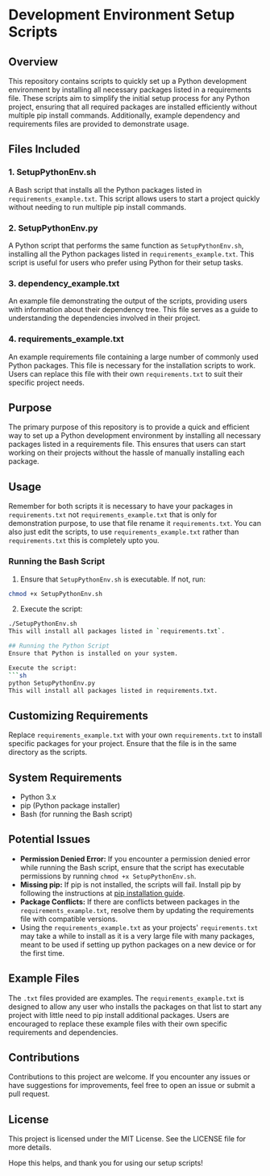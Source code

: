 # Development Environment Setup Scripts

## Overview

This repository contains scripts to quickly set up a Python development environment by installing all necessary packages listed in a requirements file. These scripts aim to simplify the initial setup process for any Python project, ensuring that all required packages are installed efficiently without multiple pip install commands. Additionally, example dependency and requirements files are provided to demonstrate usage.

## Files Included

### 1. SetupPythonEnv.sh

A Bash script that installs all the Python packages listed in `requirements_example.txt`. This script allows users to start a project quickly without needing to run multiple pip install commands.

### 2. SetupPythonEnv.py

A Python script that performs the same function as `SetupPythonEnv.sh`, installing all the Python packages listed in `requirements_example.txt`. This script is useful for users who prefer using Python for their setup tasks.

### 3. dependency_example.txt

An example file demonstrating the output of the scripts, providing users with information about their dependency tree. This file serves as a guide to understanding the dependencies involved in their project.

### 4. requirements_example.txt

An example requirements file containing a large number of commonly used Python packages. This file is necessary for the installation scripts to work. Users can replace this file with their own `requirements.txt` to suit their specific project needs.

## Purpose

The primary purpose of this repository is to provide a quick and efficient way to set up a Python development environment by installing all necessary packages listed in a requirements file. This ensures that users can start working on their projects without the hassle of manually installing each package.

## Usage

Remember for both scripts it is necessary to have your packages in `requirements.txt` not `requirements_example.txt` that is only for demonstration purpose, to use that file rename it `requirements.txt`. You can also just edit the scripts, to use `requirements_example.txt` rather than `requirements.txt` this is completely upto you. 

### Running the Bash Script

1. Ensure that `SetupPythonEnv.sh` is executable. If not, run:

```sh {"id":"01J3SWMN466X75EKY7NYHX6GC4"}
chmod +x SetupPythonEnv.sh
```

2. Execute the script:

```sh {"id":"01J3SWMN466X75EKY7P1Y5594Y"}
./SetupPythonEnv.sh
This will install all packages listed in `requirements.txt`.

## Running the Python Script
Ensure that Python is installed on your system.

Execute the script:
```sh
python SetupPythonEnv.py
This will install all packages listed in requirements.txt.


```

## Customizing Requirements
Replace `requirements_example.txt` with your own `requirements.txt` to install specific packages for your project. Ensure that the file is in the same directory as the scripts.

## System Requirements
- Python 3.x
- pip (Python package installer)
- Bash (for running the Bash script)

## Potential Issues
- **Permission Denied Error:** If you encounter a permission denied error while running the Bash script, ensure that the script has executable permissions by running `chmod +x SetupPythonEnv.sh`.
- **Missing pip:** If pip is not installed, the scripts will fail. Install pip by following the instructions at [pip installation guide](https://pip.pypa.io/en/stable/installation/).
- **Package Conflicts:** If there are conflicts between packages in the `requirements_example.txt`, resolve them by updating the requirements file with compatible versions.
- Using the `requirements_example.txt` as your projects' `requirements.txt` may take a while to install as it is a very large file with many packages, meant to be used if setting up python packages on a new device or for the first time.

## Example Files
The `.txt` files provided are examples. The `requirements_example.txt` is designed to allow any user who installs the packages on that list to start any project with little need to pip install additional packages. Users are encouraged to replace these example files with their own specific requirements and dependencies.

## Contributions
Contributions to this project are welcome. If you encounter any issues or have suggestions for improvements, feel free to open an issue or submit a pull request.

## License
This project is licensed under the MIT License. See the LICENSE file for more details.

Hope this helps, and thank you for using our setup scripts!

